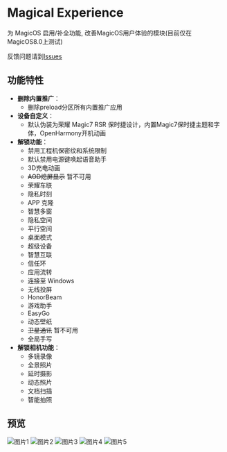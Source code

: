 # Magical Experience
 为 MagicOS 启用/补全功能, 改善MagicOS用户体验的模块(目前仅在MagicOS8.0上测试)

反馈问题请到[Issues](https://github.com/SkipM4/mgcexp/issues/new?template=bug-report--%E9%97%AE%E9%A2%98%E5%8F%8D%E9%A6%88-.md)

## 功能特性

- **删除内置推广**：
  - 删除preload分区所有内置推广应用
- **设备自定义**：
  - 默认伪装为荣耀 Magic7 RSR 保时捷设计，内置Magic7保时捷主题和字体，OpenHarmony开机动画
- **解锁功能**：
  - 禁用工程机保密纹和系统限制
  - 默认禁用电源键唤起语音助手
  - 3D充电动画
  - ~~AOD熄屏显示~~ 暂不可用
  - 荣耀车联
  - 隐私时刻
  - APP 克隆
  - 智慧多窗
  - 隐私空间
  - 平行空间
  - 桌面模式
  - 超级设备
  - 智慧互联
  - 信任环
  - 应用流转
  - 连接至 Windows
  - 无线投屏
  - HonorBeam
  - 游戏助手
  - EasyGo 
  - 动态壁纸
  - ~~卫星通讯~~ 暂不可用
  - 全局手写
- **解锁相机功能**：
  - 多镜录像
  - 全景照片
  - 延时摄影
  - 动态照片
  - 文档扫描
  - 智能拍照

## 预览
![图片1](https://github.com/SkipM4/mgcexp/blob/main/preview/preview0.png?raw=true)
![图片2](https://github.com/SkipM4/mgcexp/blob/main/preview/preview1.png?raw=true)
![图片3](https://github.com/SkipM4/mgcexp/blob/main/preview/preview2.png?raw=true)
![图片4](https://github.com/SkipM4/mgcexp/blob/main/preview/preview3.png?raw=true)
![图片5](https://github.com/SkipM4/mgcexp/blob/main/preview/preview4.png?raw=true)

